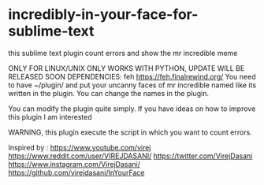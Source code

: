 # incredibly-in-your-face-for-sublime-text
this sublime text plugin count errors and show the mr incredible meme

ONLY FOR LINUX/UNIX
ONLY WORKS WITH PYTHON, UPDATE WILL BE RELEASED SOON
DEPENDENCIES: feh
https://feh.finalrewind.org/
You need to have ~/plugin/ and put your uncanny faces of mr incredible named like its written in the plugin. You can change the names in the plugin.

You can modify the plugin quite simply.
If you have ideas on how to improve this plugin I am interested

WARNING, this plugin execute the script in which you want to count errors.

Inspired by :
https://www.youtube.com/virej
https://www.reddit.com/user/VIREJDASANI/
https://twitter.com/VirejDasani
https://www.instagram.com/VirejDasani/
https://github.com/virejdasani/InYourFace
